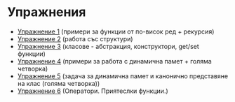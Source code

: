 # Упражнения
* [Упражнение 1](https://github.com/stiliangoranov/oop-2017-18/tree/master/exercises/01) (примери за функции от по-висок ред + рекурсия)
* [Упражнение 2](https://github.com/stiliangoranov/oop-2017-18/tree/master/exercises/02) (работа със структури)
* [Упражнение 3](https://github.com/stiliangoranov/oop-2017-18/tree/master/exercises/03) (класове - абстракция, конструктори, get/set функции)
* [Упражнение 4](https://github.com/stiliangoranov/oop-2017-18/tree/master/exercises/04) (примери за работа с динамична памет + голяма четворка)
* [Упражнение 5](https://github.com/stiliangoranov/oop-2017-18/tree/master/exercises/05) (задача за динамична памет и канонично представяне на клас (голяма четворка))
* [Упражнение 6](https://github.com/stiliangoranov/oop-2017-18/tree/master/exercises/06) (Оператори. Приятеслки функции.)
